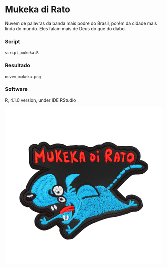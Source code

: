 # Mukeka di Rato

Nuvem de palavras da banda mais podre do Brasil, porém da cidade mais linda do mundo. Eles falam mais de Deus do que do diabo.

### Script

`script_mukeka.R`

### Resultado

`nuvem_mukeka.png`

### Software

R, 4.1.0 version, under IDE RStudio

<p align="center"><img src="mukeka.jpg" width="550" height="500" /></p>
